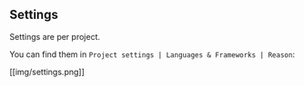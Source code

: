 ## Settings

Settings are per project.

You can find them in `Project settings | Languages & Frameworks | Reason`: 

[[img/settings.png]]
